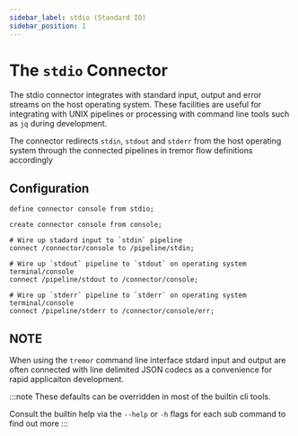 ```yaml
---
sidebar_label: stdio (Standard IO)
sidebar_position: 1
---
```

# The `stdio` Connector

The stdio connector integrates with standard input, output and error
streams on the host operating system. These facilities are useful for
integrating with UNIX pipelines or processing with command line tools
such as `jq` during development.

The connector redirects `stdin`, `stdout` and `stderr` from the host operating
system through the connected pipelines in tremor flow definitions accordingly

## Configuration

```tremor
define connector console from stdio;

create connector console from console;

# Wire up stadard input to `stdin` pipeline
connect /connector/console to /pipeline/stdin;

# Wire up `stdout` pipeline to `stdout` on operating system terminal/console
connect /pipeline/stdout to /connector/console;

# Wire up `stderr` pipeline to `stderr` on operating system terminal/console
connect /pipeline/stderr to /connector/console/err;
```

## NOTE

When using the `tremor` command line interface stdard input and output are
often connected with line delimited JSON codecs as a convenience for rapid
applicaiton development.

:::note
These defaults can be overridden in most of the builtin cli tools.

Consult the builtin help via the `--help` or `-h` flags for each
sub command to find out more
:::

